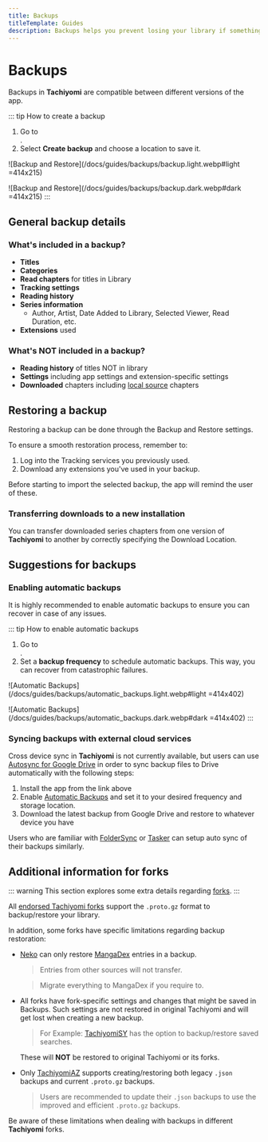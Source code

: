 ```yaml
---
title: Backups
titleTemplate: Guides
description: Backups helps you prevent losing your library if something happens.
---
```


# Backups

Backups in **Tachiyomi** are compatible between different versions of the app.

::: tip How to create a backup
1. Go to <nav to="backup-and-restore">.
1. Select **Create backup** and choose a location to save it.

![Backup and Restore](/docs/guides/backups/backup.light.webp#light =414x215)

![Backup and Restore](/docs/guides/backups/backup.dark.webp#dark =414x215)
:::

## General backup details

### What's included in a backup?
- **Titles**
- **Categories**
- **Read chapters** for titles in Library
- **Tracking settings**
- **Reading history**
- **Series information**
  - Author, Artist, Date Added to Library, Selected Viewer, Read Duration, etc.
- **Extensions** used

### What's NOT included in a backup?
- **Reading history** of titles NOT in library
- **Settings** including app settings and extension-specific settings
- **Downloaded** chapters including [local source](/docs/guides/local-source/) chapters

## Restoring a backup
Restoring a backup can be done through the Backup and Restore settings.

To ensure a smooth restoration process, remember to:

1. Log into the Tracking services you previously used.
1. Download any extensions you've used in your backup.

Before starting to import the selected backup, the app will remind the user of these.

### Transferring downloads to a new installation
You can transfer downloaded series chapters from one version of **Tachiyomi** to another
by correctly specifying the Download Location.

## Suggestions for backups

### Enabling automatic backups
It is highly recommended to enable automatic backups to ensure you can recover in case of any issues.

::: tip How to enable automatic backups
1. Go to <nav to="backup-and-restore">.
1. Set a **backup frequency** to schedule automatic backups.
This way, you can recover from catastrophic failures.

![Automatic Backups](/docs/guides/backups/automatic_backups.light.webp#light =414x402)

![Automatic Backups](/docs/guides/backups/automatic_backups.dark.webp#dark =414x402)
:::

### Syncing backups with external cloud services
Cross device sync in **Tachiyomi** is not currently available, but users can use
[Autosync for Google Drive](https://play.google.com/store/apps/details?id=com.ttxapps.drivesync)
in order to sync backup files to Drive automatically with the following steps:

1. Install the app from the link above
2. Enable [Automatic Backups](/docs/guides/backups#enabling-automatic-backups) and set it to your desired frequency and storage location.
3. Download the latest backup from Google Drive and restore to whatever device you have

Users who are familiar with [FolderSync](https://play.google.com/store/apps/details?id=dk.tacit.android.foldersync.lite)
or [Tasker](https://play.google.com/store/apps/details?id=net.dinglisch.android.taskerm) can setup auto sync of their backups similarly.

## Additional information for forks

::: warning
This section explores some extra details regarding [forks](/forks/).
:::

All [endorsed Tachiyomi forks](/forks/) support the `.proto.gz` format to backup/restore your library.

In addition, some forks have specific limitations regarding backup restoration:

- [Neko](/forks/Neko/) can only restore [MangaDex](/extensions/#all.mangadex) entries in a backup.
  > Entries from other sources will not transfer.

  > Migrate everything to MangaDex if you require to.
- All forks have fork-specific settings and changes that might be saved in Backups.
  Such settings are not restored in original Tachiyomi and will get lost when creating a new backup.
  > For Example: [TachiyomiSY](/forks/TachiyomiSY/) has the option to backup/restore saved searches.

  These will **NOT** be restored to original Tachiyomi or its forks.
- Only [TachiyomiAZ](/forks/TachiyomiAZ/) supports creating/restoring both legacy `.json` backups and current `.proto.gz` backups.
  > Users are recommended to update their `.json` backups to use the improved and efficient `.proto.gz` backups.

Be aware of these limitations when dealing with backups in different **Tachiyomi** forks.
